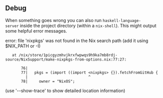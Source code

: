 
## Debug

When something goes wrong you can also run `haskell-language-server` inside the project directory (within a `nix-shell`). This might output some helpful error messages.

error: file 'nixpkgs' was not found in the Nix search path (add it using $NIX_PATH or -I)

       at /nix/store/1picgyzmhvjkrxfwpwqs9h9ka7mb8rdj-source/NixSupport/make-nixpkgs-from-options.nix:77:27:

           76|
           77|   pkgs = (import ((import <nixpkgs> {}).fetchFromGitHub {
             |                           ^
           78|     owner = "NixOS";
(use '--show-trace' to show detailed location information)


